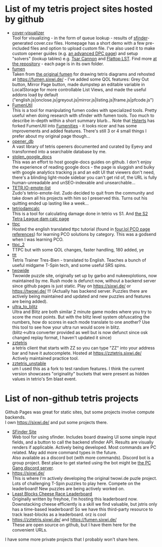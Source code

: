 # List of my tetris project sites hosted by github

- [cover-visualizer](/cover-visualizer)  
    Tool for visualizing - in the form of queue lookup - results of [sfinder](https://github.com/knewjade/solution-finder)-generated cover.csv files. Homepage has a short demo with a few pre-included files and option to upload custom file. I've also used it to make custom opener guides (e.g. [an advanced DPC page](https://swng.github.io/cover-visualizer/dpc_4/)) and setup "solvers" (lookup tables) e.g. [Tsar Cannon](https://swng.github.io/cover-visualizer/tsar_cannon/) and [Flattop LST](https://swng.github.io/cover-visualizer/flattop_lst/). Find more [at the repository](https://github.com/swng/cover-visualizer) - each page is in its own folder.
- [fumen](/fumen)  
    Taken from [the original fumen](https://fumen.zui.jp/) for drawing tetris diagrams and rehosted at https://fumen.sixwi.de/ - I've added some QOL features: Grey Out button, Mirror Page button, made dumpstep an editable variable in LocalStorage for more controllable List Views, and made the useful addons load by default ("english.js|onclose.js|greyout.js|mirror.js|listing.js|frame.js|pfcode.js")
- [FumenUtil](/FumenUtil)  
    This is a tool for manipulating fumen codes with specialized tools. Pretty useful when doing research with sfinder with fumen tools. Too much to describe in-depth within a short summary blurb... Note that [Hsterts](https://github.com/hsterts) has forked FumenUtil into [Fumenities](https://hsterts.github.io/Fumenities/) - it looks nicer and has some improvements and added features. There's still 3 or 4 small things I prefer about my original page though...
- [opener_db](/opener_db)  
    A vast library of tetris openers documented and curated by Eyevy and transformed into a searchable database by me.
- [stolen_google_docs](/stolen_google_docs)  
    This was an effort to host google-docs guides on github. I don't enjoy the experience of reading google docs - the page is sluggish and bulky with google analytics tracking js and an edit UI that viewers don't need, there's a blinding light-mode sidebar you can't get rid of, the URL is fully human-unreadable and unSEO-indexable and unsearchable...
- [TETR.IO-emote-list](/TETR.IO-emote-list)  
    Zudo's tetrio-emote-list. Zudo decided to quit from the community and take down all his projects with him so I preserved this. Turns out his quitting ended up lasting like a week...
- [tetriodamcalc](/tetriodamcalc)  
    This is a tool for calculating damage done in tetrio vs S1. And [the S2 Tetra League dam calc page](https://swng.github.io/tetriodamcalc/s2/)
- [ttpc](/ttpc)  
    Hosted the english translated ttpc tutorial (found in [four.lol PCO page references](https://four.lol/perfect-clears/opener#see-also--references)) for learning PCO solutions by category. This was a godsend when I was learning PCO.
- [ttpc_2](/ttpc_2)  
    TTPC but with some QOL changes, faster handling, 180 added, ye
- [ttt](/ttt)  
    Tetris Trainer Tres-Bien - translated to English. Teaches a bunch of useful midgame T-Spin tech, and some useful SRS spins.
- [twowide](/twowide)  
    Twowide puzzle site, originally set up by garbo and nukeexplotions, now maintained by me. Rush mode is defunct now, without a backend server since github pages is just static. Play on https://sixwi.de/ or https://twowi.de/ !!! (Actually has backend server. Puzzles there are actively being maintained and updated and new puzzles and features are being added).
- [ultra_to_blitz](/ultra_to_blitz)  
    Ultra and Blitz are both similar 2 minute game modes where you try to score the most points. But with the blitz level system obfuscating the numbers, how do scores in each mode translate to one another? Use this tool to see how your ultra run would score in blitz.  
    (blitz->ultra converter provided as well but is now defunct since osk changed replay format, I haven't updated it since)
- [zztetris](/zztetris)  
    a tetris client that starts with ZZ so you can type "ZZ" into your address bar and have it autocomplete. Hosted at https://zztetris.sixwi.de/  
    Actively maintained practice tool.
- [zztetris_unstable](/zztetris_unstable)  
    um I used this as a fork to test random features. I think the current version showcases "originality" buckets that were present as hidden values in tetrio's 5m blast event.

# List of non-github tetris projects

Github Pages was great for static sites, but some projects involve compute backends.  
I own https://sixwi.de/ and put some projects there.

- [SFinder Site](https://sfinder.sixwi.de/)  
    Web tool for using sfinder. Includes board drawing UI some simple input fields, and a button to call the backend sfinder API. Results are visually renders if applicable. Actively being developed. Most commands are PC related. May add more command types in the future.  
    Also available as a discord bot (with more commands). Discord bot is a group project. Best place to get started using the bot might be [the PC Gang discord server](https://discord.gg/HQ3aJM7TJw).
- https://sixwi.de/  
    This is where I'm actively developing the original twowi.de puzle project. Lots of challenging T-Spin puzzles to play here. Compete on the leaderboard! New puzzles are being actively worked on.
- [Least Blocks Cheese Race Leaderboard](https://cheese.sixwi.de/)  
    Originally written by freyhoe, I'm hosting this leaderboard now. Downstacking cheese efficiently is a skill we find valuable, but jstris only has a time-based leaderboard! So we have this third-party resource to track least-blocks as a leaderboard. orz is cool
- https://zztetris.sixwi.de/ and https://fumen.sixwi.de/  
    These are open source on github, but I have them here for the convenient URLs.

I have some more private projects that I probably won't share here.